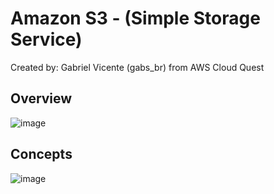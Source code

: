 # Amazon S3 - (Simple Storage Service)
Created by: Gabriel Vicente (gabs_br) from AWS Cloud Quest

## Overview

![image](https://user-images.githubusercontent.com/24459642/194737821-addc9878-d594-4ba7-bcde-2fe358e07a52.png)

## Concepts
![image](https://user-images.githubusercontent.com/24459642/194737902-4edfae8e-3597-4eab-9065-0d911deac318.png)
